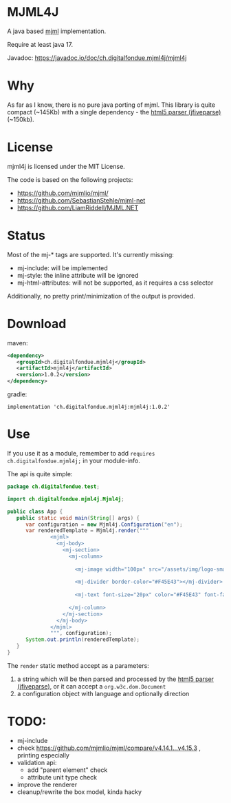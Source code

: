 # MJML4J

A java based [mjml](https://mjml.io/) implementation.

Require at least java 17.

Javadoc: https://javadoc.io/doc/ch.digitalfondue.mjml4j/mjml4j

# Why

As far as I know, there is no pure java porting of mjml. This library is quite compact (~145Kb) with a single dependency - the [html5 parser (jfiveparse)](https://github.com/digitalfondue/jfiveparse) (~150kb).

# License

mjml4j is licensed under the MIT License.

The code is based on the following projects:

 - https://github.com/mjmlio/mjml/
 - https://github.com/SebastianStehle/mjml-net
 - https://github.com/LiamRiddell/MJML.NET

# Status

Most of the mj-* tags are supported. It's currently missing:

 - mj-include: will be implemented
 - mj-style: the inline attribute will be ignored 
 - mj-html-attributes: will not be supported, as it requires a css selector

Additionally, no pretty print/minimization of the output is provided.

# Download

maven:

```xml
<dependency>
   <groupId>ch.digitalfondue.mjml4j</groupId>
   <artifactId>mjml4j</artifactId>
   <version>1.0.2</version>
</dependency>
```

gradle:

```
implementation 'ch.digitalfondue.mjml4j:mjml4j:1.0.2'
```

# Use

If you use it as a module, remember to add `requires ch.digitalfondue.mjml4j;` in your module-info.

The api is quite simple:

```java
package ch.digitalfondue.test;

import ch.digitalfondue.mjml4j.Mjml4j;

public class App {
   public static void main(String[] args) {
      var configuration = new Mjml4j.Configuration("en");
      var renderedTemplate = Mjml4j.render("""
              <mjml>
                <mj-body>
                  <mj-section>
                    <mj-column>
                                      
                      <mj-image width="100px" src="/assets/img/logo-small.png"></mj-image>
                                      
                      <mj-divider border-color="#F45E43"></mj-divider>
                                      
                      <mj-text font-size="20px" color="#F45E43" font-family="helvetica">Hello World</mj-text>
                                      
                    </mj-column>
                  </mj-section>
                </mj-body>
              </mjml>
              """, configuration);
      System.out.println(renderedTemplate);
   }
}
```

The `render` static method accept as a parameters:
1) a string which will be then parsed and processed by the [html5 parser (jfiveparse)](https://github.com/digitalfondue/jfiveparse), or it can accept a `org.w3c.dom.Document` 
2) a configuration object with language and optionally direction


# TODO:
 - mj-include
 - check https://github.com/mjmlio/mjml/compare/v4.14.1...v4.15.3 , printing especially
 - validation api:
   - add "parent element" check
   - attribute unit type check
 - improve the renderer
 - cleanup/rewrite the box model, kinda hacky
 
 
